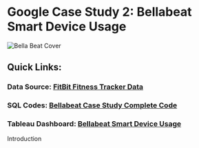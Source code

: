 # Google Case Study 2: Bellabeat Smart Device Usage

![Bella Beat Cover](https://github.com/Tayyaba-Abro/Google-Case-Study---Bellabeat-Smart-Device-Usage/assets/47588244/946c6007-9336-465f-a545-4f44bc7d5756)

## Quick Links:

### Data Source: [FitBit Fitness Tracker Data](https://www.kaggle.com/datasets/arashnic/fitbit)
### SQL Codes: [Bellabeat Case Study Complete Code]()
### Tableau Dashboard: [Bellabeat Smart Device Usage](             )
Introduction

